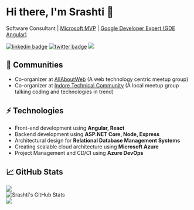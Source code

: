 # Hi there, I'm Srashti 👋
Software Consultant | [Microsoft MVP](https://mvp.microsoft.com/en-us/PublicProfile/5003954?fullName=Srashti%20Jain) | [Google Developer Expert (GDE Angular)](https://angular.io/about?group=GDE)

[![linkedin badge](https://img.shields.io/badge/srashtisj-30302f?style=flat&logo=linkedin)](https://www.linkedin.com/in/srashtisj)
[![twitter badge](https://img.shields.io/badge/@srashtisj-30302f?style=flat&logo=twitter)](https://twitter.com/srashtisj)
<img src="https://komarev.com/ghpvc/?username=srashtisj&style=plastic" />
<!--[[![Gmail Badge](https://img.shields.io/badge/abc@gmail.com-30302f?style=flat&logo=Gmail&logoColor=red)](mailto:abc@gmail.com)](url)-->

## 👯 Communities
- Co-organizer at [AllAboutWeb](https://twitter.com/allaboutweb) (A web technology centric meetup group)
- Co-organizer at [Indore Technical Community](https://twitter.com/indoretechcom) (A local meetup group talking coding and technologies in trend)

## ⚡ Technologies
- Front-end development using **Angular, React**
- Backend development using **ASP.NET Core, Node, Express**
- Architectural design for **Relational Database Management Systems**
- Creating scalable cloud architecture using **Microsoft Azure**
- Project Management and CD/CI using **Azure DevOps**

## &#x1f4c8; GitHub Stats
  <img align="center" src="https://github-readme-stats.vercel.app/api/top-langs/?username=srashtisj&hide=java,html&title_color=ffffff&text_color=c9cacc&icon_color=2bbc8a&bg_color=1d1f21" />

<br/>
  <img align="center" src="https://github-readme-stats.vercel.app/api?username=srashtisj&show_icons=true&line_height=27&count_private=true&title_color=ffffff&text_color=c9cacc&icon_color=2bbc8a&bg_color=1d1f21" alt="Srashti's GitHub Stats" />

<br/>
<img src="https://github-readme-streak-stats.herokuapp.com/?user=srashtisj&&theme=radical&&hide_border=false&&show_icons=true"/>
